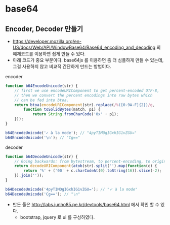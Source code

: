 # base64

## Encoder, Decoder 만들기
* https://developer.mozilla.org/en-US/docs/Web/API/WindowBase64/Base64_encoding_and_decoding 의 예제코드를 이용하면 쉽게 만들 수 있다.
* 아래 코드가 중요 부분이다. base64js 를 이용하면 좀 더 심플하게 만들 수 있는데, 그걸 사용하지 않고 비교적 간단하게 만드는 방법이다.

encoder
```javascript
function b64EncodeUnicode(str) {
    // first we use encodeURIComponent to get percent-encoded UTF-8,
    // then we convert the percent encodings into raw bytes which
    // can be fed into btoa.
    return btoa(encodeURIComponent(str).replace(/%([0-9A-F]{2})/g,
        function toSolidBytes(match, p1) {
            return String.fromCharCode('0x' + p1);
    }));
}

b64EncodeUnicode('✓ à la mode'); // "4pyTIMOgIGxhIG1vZGU="
b64EncodeUnicode('\n'); // "Cg=="
```

decoder
```javascript
function b64DecodeUnicode(str) {
    // Going backwards: from bytestream, to percent-encoding, to original string.
    return decodeURIComponent(atob(str).split('').map(function(c) {
        return '%' + ('00' + c.charCodeAt(0).toString(16)).slice(-2);
    }).join(''));
}

b64DecodeUnicode('4pyTIMOgIGxhIG1vZGU='); // "✓ à la mode"
b64DecodeUnicode('Cg=='); // "\n"
```

* 만든 툴은 http://labs.junho85.pe.kr/devtools/base64.html 에서 확인 할 수 있다.
  * bootstrap, jquery 로 ui 를 구성하였다.